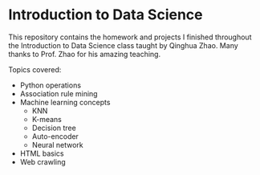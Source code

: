 # Introduction to Data Science
This repository contains the homework and projects I finished throughout the Introduction to Data Science class taught by Qinghua Zhao. Many thanks to Prof. Zhao for his amazing teaching.

Topics covered: 
* Python operations
* Association rule mining
* Machine learning concepts 
  * KNN
  * K-means
  * Decision tree
  * Auto-encoder
  * Neural network
* HTML basics
* Web crawling
